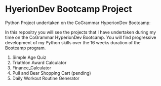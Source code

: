 # HyerionDev Bootcamp Project

Python Project undertaken on the CoGrammar HyperionDev Bootcamp:

In this repositry you will see the projects that I have undertaken during my time on the CoGrammar HyperionDev Bootcamp. You will find progressive development of my Python skills over the 16 weeks duration of the Bootcamp program.

1. Simple Age Quiz
2. Triathlon Award Calculator
3.  Finance_Calculator
4.  Pull and Bear Shopping Cart (pending)
5.  Daily Workout Routine Generator 
